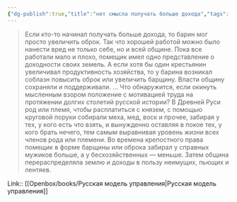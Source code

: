 ```yaml
---
{"dg-publish":true,"title":"нет смысла получать больше дохода","tags":["quotes"],"date":"2023-12-21T22:05:34+03:00","modified_at":"2024-01-24T10:30:05+03:00","aliases":"нет смысла получать больше дохода","dg-path":"/quotes/202312212205.md","permalink":"/quotes/202312212205/","dgPassFrontmatter":true}
---
```



> Если кто-то начинал получать больше дохода, то барин мог просто увеличить оброк. Так что хорошей работой можно было нанести вред не только себе, но и всей общине. Пока все работали мало и плохо, помещик имел одно представление о доходности своих земель. А если хотя бы один крестьянин увеличивал продуктивность хозяйства, то у барина возникал соблазн повысить оброк или увеличить барщину. Власти общину сохраняли и поддерживали. ... Что обнаружится, если окинуть мысленным взором положение с мотивацией труда на протяжении долгих столетий русской истории? В Древней Руси род или племя, чтобы расплатиться с князем, с помощью круговой поруки собирали меха, мед, воск и прочее, забирая у тех, у кого есть что взять, и вынужденно оставляя в покое тех, у кого брать нечего, тем самым выравнивая уровень жизни всех членов рода или племени. Во времена крепостного права помещик в форме барщины или оброка забирал у справных мужиков больше, а у бесхозяйственных — меньше. Затем община перераспределяла землю и доходы в пользу неимущих, пьющих и лентяев.

Link:: [[Openbox/books/Русская модель управления|Русская модель управления]]
